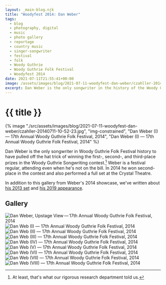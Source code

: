 ```yaml
---
layout: _main-blog.njk
title: "Woodyfest 2014: Dan Weber"
tags: 
  - blog
  - photography, digital
  - music
  - photo gallery
  - reportage
  - country music
  - singer-songwriter
  - festival
  - folk
  - Woody Guthrie
  - Woody Guthrie Folk Festival
  - Woodyfest 2014
date: 2021-07-11T21:55:41+00:00
image: /assets/images/blog/2021-07-11-woodyfest-dan-weber/czahller-20140711-10-52-23.jpg
excerpt: Dan Weber is the only songwriter in the history of the Woody Guthrie Folk Festival to have pulled off a hat trick.
---
```

<!-- markdownlint-disable MD025 -->
# {{ title }}

<!-- markdownlint-enable MD025 --><mpb-dialog-img>

{% image "./src/assets/images/blog/2021-07-11-woodyfest-dan-weber/czahller-20140711-10-52-23.jpg", "img-constrained", "Dan Weber (I) — 17th Annual Woody Guthrie Folk Festival, 2014", "Dan Weber (I) — 17th Annual Woody Guthrie Folk Festival, 2014" %}</mpb-dialog-img>

<span class="h-card p-name">Dan Weber</span> is the only songwriter in Woody Guthrie Folk Festival history to have pulled off the hat trick of winning the first-, second-, and third-place prizes in the Woody Guthrie Songwriting contest.[^1] Weber is a festival regular, attending even when he's not on the bill. In <time datetime="2014">2014</time> he won second-place in the contest and also performed a full set at the Crystal Theatre.

[^1]: At least, that's what our rigorous research department told us.

In addition to this gallery from Weber's <time datetime="2014-07-11T10:00-5:00">2014</time> showcase, we've written about <a href="/blog/dan-weber-at-the-crystal-theatre-woody-guthrie-folk-festival/">his <time date_time="2013-07-13T10:30:00-5:00">2013</time> set</a> and [his <time date_time="2019-07-12T19:25:00-5:00">2019</time> appearance](/blog/woodyfest-2019-songwriting-contest-winners/).

## Gallery

<mpb-dialog-gallery hint rel cols="8">
  
  ![Dan Weber, Upstage View — 17th Annual Woody Guthrie Folk Festival, 2014](/assets/images/blog/2021-07-11-woodyfest-dan-weber/czahller-20140711-10-42-53.jpg)
  ![Dan Web (I) — 17th Annual Woody Guthrie Folk Festival, 2014](/assets/images/blog/2021-07-11-woodyfest-dan-weber/czahller-20140711-10-52-23.jpg)
  ![Dan Web (II) — 17th Annual Woody Guthrie Folk Festival, 2014](/assets/images/blog/2021-07-11-woodyfest-dan-weber/czahller-20140711-10-52-26.jpg)
  ![Dan Web (III) — 17th Annual Woody Guthrie Folk Festival, 2014](/assets/images/blog/2021-07-11-woodyfest-dan-weber/czahller-20140711-10-55-17.jpg)
  ![Dan Web (IV) — 17th Annual Woody Guthrie Folk Festival, 2014](/assets/images/blog/2021-07-11-woodyfest-dan-weber/czahller-20140711-10-56-27.jpg)
  ![Dan Web (V) — 17th Annual Woody Guthrie Folk Festival, 2014](/assets/images/blog/2021-07-11-woodyfest-dan-weber/czahller-20140711-10-56-29.jpg)
  ![Dan Web (VI) — 17th Annual Woody Guthrie Folk Festival, 2014](/assets/images/blog/2021-07-11-woodyfest-dan-weber/czahller-20140711-10-57-01.jpg)
  ![Dan Web (VII) — 17th Annual Woody Guthrie Folk Festival, 2014](/assets/images/blog/2021-07-11-woodyfest-dan-weber/czahller-20140711-10-58-38.jpg)
  ![Dan Web (VIII) — 17th Annual Woody Guthrie Folk Festival, 2014](/assets/images/blog/2021-07-11-woodyfest-dan-weber/czahller-20140711-10-58-40.jpg)
</mpb-dialog-gallery>
